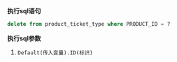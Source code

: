 <p class="panel-title"><b>执行sql语句</b></p>

```sql
delete from product_ticket_type where PRODUCT_ID = ?
```

<p class="panel-title"><b>执行sql参数</b></p>

1. `Default(传入变量).ID(标识)`

